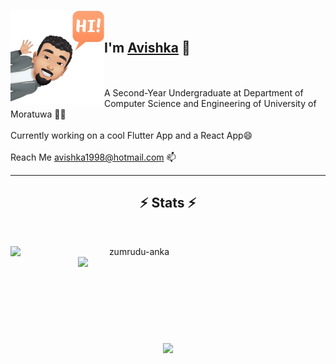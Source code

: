 <h1><img align="left" width="150" height="150" alt="Avishka Shamendra" src="/assets/avatar.png"/></h1>
<br>
<p align="center">
  <h2>I'm <a href="https://www.linkedin.com/in/avishka-shamendra/">Avishka</a> 👋</h2>
  <br>
  <br>
  A Second-Year Undergraduate at Department of Computer Science and Engineering of University of Moratuwa 👨‍🎓 
  <br>
  <br>
  Currently working on a cool Flutter App and a React App😄
  <br>
  <br>
  Reach Me <a href="mailto: avishka1998@hotmail.com">avishka1998@hotmail.com</a> 📫
</p>
<hr>
<h2 align="center">⚡ Stats ⚡</h2>
<br>
<p align=center>
  <div align=center>
    <a href="" title="Go to Source">
      <img align="left" width=396 src="https://github-readme-streak-stats.herokuapp.com/?user=Avishka-Shamendra&theme=react&border=61dafb&hide_border=true" alt="zumrudu-anka" />
    </a>
    <a href="">
      <img align="right" width=396 src="https://github-readme-stats.vercel.app/api?username=Avishka-Shamendra&show_icons=true&theme=react&border_color=61dafb&hide_border=true" />
    </a>
  </div>
  <br><br><br><br><br><br><br><br><br>
  <div align=center>
    <a href="">
      <img width=325 align="center" src="https://github-readme-stats.vercel.app/api/top-langs/?username=Avishka-Shamendra&hide=c%23,powershell,Mathematica,Ruby,Objective-C,Objective-C%2b%2b,Cuda&title_color=61dafb&text_color=ffffff&icon_color=61dafb&bg_color=20232a&langs_count=8&layout=compact&border_color=61dafb&hide_border=true" />
    </a>
  </div>
  <br>
</p>
